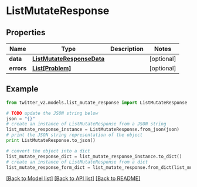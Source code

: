 # ListMutateResponse


## Properties
Name | Type | Description | Notes
------------ | ------------- | ------------- | -------------
**data** | [**ListMutateResponseData**](ListMutateResponseData.md) |  | [optional] 
**errors** | [**List[Problem]**](Problem.md) |  | [optional] 

## Example

```python
from twitter_v2.models.list_mutate_response import ListMutateResponse

# TODO update the JSON string below
json = "{}"
# create an instance of ListMutateResponse from a JSON string
list_mutate_response_instance = ListMutateResponse.from_json(json)
# print the JSON string representation of the object
print ListMutateResponse.to_json()

# convert the object into a dict
list_mutate_response_dict = list_mutate_response_instance.to_dict()
# create an instance of ListMutateResponse from a dict
list_mutate_response_form_dict = list_mutate_response.from_dict(list_mutate_response_dict)
```
[[Back to Model list]](../README.md#documentation-for-models) [[Back to API list]](../README.md#documentation-for-api-endpoints) [[Back to README]](../README.md)


